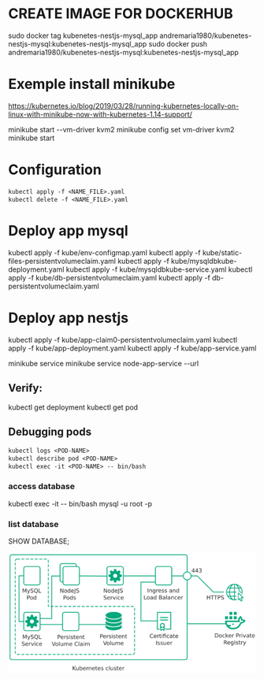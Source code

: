 # CREATE IMAGE FOR DOCKERHUB
sudo docker tag kubenetes-nestjs-mysql_app andremaria1980/kubenetes-nestjs-mysql:kubenetes-nestjs-mysql_app
sudo docker push andremaria1980/kubenetes-nestjs-mysql:kubenetes-nestjs-mysql_app

# Exemple install minikube 
https://kubernetes.io/blog/2019/03/28/running-kubernetes-locally-on-linux-with-minikube-now-with-kubernetes-1.14-support/

minikube start --vm-driver kvm2
minikube config set vm-driver kvm2
minikube start

# Configuration
	kubectl apply -f <NAME_FILE>.yaml  
	kubectl delete -f <NAME_FILE>.yaml 

# Deploy app mysql
kubectl apply -f kube/env-configmap.yaml
kubectl apply -f kube/static-files-persistentvolumeclaim.yaml
kubectl apply -f kube/mysqldbkube-deployment.yaml
kubectl apply -f kube/mysqldbkube-service.yaml
kubectl apply -f kube/db-persistentvolumeclaim.yaml
kubectl apply -f db-persistentvolumeclaim.yaml

# Deploy app nestjs
kubectl apply -f kube/app-claim0-persistentvolumeclaim.yaml
kubectl apply -f kube/app-deployment.yaml
kubectl apply -f kube/app-service.yaml

minikube service
minikube service node-app-service --url

## Verify: 
kubectl get deployment
kubectl get pod

## Debugging pods
	kubectl logs <POD-NAME>
	kubectl describe pod <POD-NAME>
	kubectl exec -it <POD-NAME> -- bin/bash

### access database
kubectl exec -it <POD-NAME> -- bin/bash
mysql -u root -p

### list database
SHOW DATABASE;


![](images/shemaKubernetesNodejsMySQL.png)